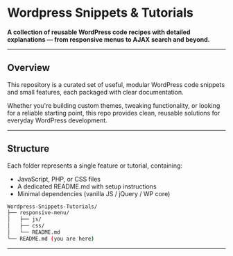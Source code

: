 # Wordpress Snippets & Tutorials

**A collection of reusable WordPress code recipes with detailed explanations — from responsive menus to AJAX search and beyond.**

---

## Overview

This repository is a curated set of useful, modular WordPress code snippets and small features, each packaged with clear documentation.

Whether you're building custom themes, tweaking functionality, or looking for a reliable starting point, this repo provides clean, reusable solutions for everyday WordPress development.

---

## Structure

Each folder represents a single feature or tutorial, containing:

* JavaScript, PHP, or CSS files
* A dedicated README.md with setup instructions
* Minimal dependencies (vanilla JS / jQuery / WP core)

```bash
Wordpress-Snippets-Tutorials/
├── responsive-menu/
│   ├── js/
│   ├── css/
│   └── README.md
└── README.md (you are here)
```

---
